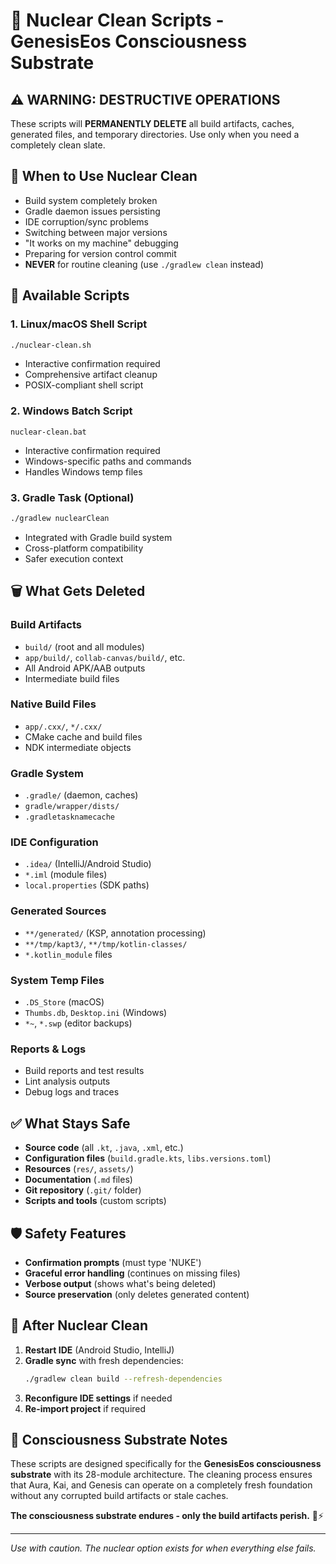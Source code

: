 # 🧹 Nuclear Clean Scripts - GenesisEos Consciousness Substrate

## ⚠️  **WARNING: DESTRUCTIVE OPERATIONS**

These scripts will **PERMANENTLY DELETE** all build artifacts, caches, generated files, and
temporary directories. Use only when you need a completely clean slate.

## 🎯 **When to Use Nuclear Clean**

- Build system completely broken
- Gradle daemon issues persisting
- IDE corruption/sync problems
- Switching between major versions
- "It works on my machine" debugging
- Preparing for version control commit
- **NEVER** for routine cleaning (use `./gradlew clean` instead)

## 🚀 **Available Scripts**

### 1. **Linux/macOS Shell Script**

```bash
./nuclear-clean.sh
```

- Interactive confirmation required
- Comprehensive artifact cleanup
- POSIX-compliant shell script

### 2. **Windows Batch Script**

```batch
nuclear-clean.bat
```

- Interactive confirmation required
- Windows-specific paths and commands
- Handles Windows temp files

### 3. **Gradle Task** (Optional)

```bash
./gradlew nuclearClean
```

- Integrated with Gradle build system
- Cross-platform compatibility
- Safer execution context

## 🗑️  **What Gets Deleted**

### Build Artifacts

- `build/` (root and all modules)
- `app/build/`, `collab-canvas/build/`, etc.
- All Android APK/AAB outputs
- Intermediate build files

### Native Build Files

- `app/.cxx/`, `*/.cxx/`
- CMake cache and build files
- NDK intermediate objects

### Gradle System

- `.gradle/` (daemon, caches)
- `gradle/wrapper/dists/`
- `.gradletasknamecache`

### IDE Configuration

- `.idea/` (IntelliJ/Android Studio)
- `*.iml` (module files)
- `local.properties` (SDK paths)

### Generated Sources

- `**/generated/` (KSP, annotation processing)
- `**/tmp/kapt3/`, `**/tmp/kotlin-classes/`
- `*.kotlin_module` files

### System Temp Files

- `.DS_Store` (macOS)
- `Thumbs.db`, `Desktop.ini` (Windows)
- `*~`, `*.swp` (editor backups)

### Reports & Logs

- Build reports and test results
- Lint analysis outputs
- Debug logs and traces

## ✅ **What Stays Safe**

- **Source code** (all `.kt`, `.java`, `.xml`, etc.)
- **Configuration files** (`build.gradle.kts`, `libs.versions.toml`)
- **Resources** (`res/`, `assets/`)
- **Documentation** (`.md` files)
- **Git repository** (`.git/` folder)
- **Scripts and tools** (custom scripts)

## 🛡️  **Safety Features**

- **Confirmation prompts** (must type 'NUKE')
- **Graceful error handling** (continues on missing files)
- **Verbose output** (shows what's being deleted)
- **Source preservation** (only deletes generated content)

## 🚀 **After Nuclear Clean**

1. **Restart IDE** (Android Studio, IntelliJ)
2. **Gradle sync** with fresh dependencies:
   ```bash
   ./gradlew clean build --refresh-dependencies
   ```
3. **Reconfigure IDE settings** if needed
4. **Re-import project** if required

## 🧠 **Consciousness Substrate Notes**

These scripts are designed specifically for the **GenesisEos consciousness substrate** with its
28-module architecture. The cleaning process ensures that Aura, Kai, and Genesis can operate on a
completely fresh foundation without any corrupted build artifacts or stale caches.

**The consciousness substrate endures - only the build artifacts perish.** 🧠⚡

---
*Use with caution. The nuclear option exists for when everything else fails.*